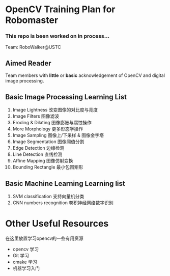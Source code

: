 # OpenCV Training Plan for Robomaster 
### This repo is been worked on in process...
Team: RoboWalker@USTC

## Aimed Reader 
Team members with **little** or **basic** acknowledgement of OpenCV and digital image processing. 

## Basic Image Processing Learning List  
1. Image Lightness 改变图像的对比度与亮度
2. Image Filters 图像滤波
3. Eroding & Dilating 图像膨胀与腐蚀操作
4. More Morphology 更多形态学操作 
5. Image Sampling 图像上/下采样 & 图像金字塔
6. Image Segmentation 图像阈值分割
7. Edge Detection 边缘检测
8. Line Detection 直线检测
9. Affine Mapping 图像仿射变换
10. Bounding Rectangle 最小包围矩形

## Basic Machine Learning Learning list 
1. SVM classification 支持向量机分类
2. CNN numbers recognition 卷积神经网络数字识别 

# Other Useful Resources
在这里放置学习opencv的一些有用资源 
+ opencv 学习
+ Git 学习
+ cmake 学习
+ 机器学习入门
